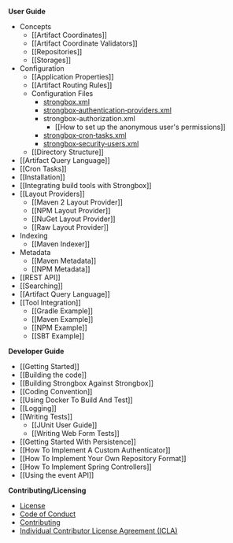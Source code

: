**User Guide**
* Concepts
  * [[Artifact Coordinates]]
  * [[Artifact Coordinate Validators]]
  * [[Repositories]]
  * [[Storages]]
* Configuration
  * [[Application Properties]]
  * [[Artifact Routing Rules]]
  * Configuration Files
    * [strongbox.xml](https://github.com/strongbox/strongbox/wiki/The-strongbox.xml-File)
    * [strongbox‐authentication‐providers.xml](https://github.com/strongbox/strongbox/wiki/The-strongbox%E2%80%90authentication%E2%80%90providers.xml-File)
    * strongbox-authorization.xml
        * [[How to set up the anonymous user's permissions]]
    * [strongbox‐cron‐tasks.xml](https://github.com/strongbox/strongbox/wiki/The-strongbox%E2%80%90cron%E2%80%90tasks.xml-File)
    * [strongbox‐security‐users.xml](https://github.com/strongbox/strongbox/wiki/The-strongbox%E2%80%90security%E2%80%90users.xml-File)
  * [[Directory Structure]]
* [[Artifact Query Language]]
* [[Cron Tasks]]
* [[Installation]]
* [[Integrating build tools with Strongbox]]
* [[Layout Providers]]
  * [[Maven 2 Layout Provider]]
  * [[NPM Layout Provider]]
  * [[NuGet Layout Provider]]
  * [[Raw Layout Provider]]
* Indexing
  * [[Maven Indexer]]
* Metadata
  * [[Maven Metadata]]
  * [[NPM Metadata]]
* [[REST API]]
* [[Searching]]
* [[Artifact Query Language]]
* [[Tool Integration]]
  * [[Gradle Example]]
  * [[Maven Example]]
  * [[NPM Example]]
  * [[SBT Example]]

**Developer Guide**
* [[Getting Started]]
* [[Building the code]]
* [[Building Strongbox Against Strongbox]]
* [[Coding Convention]]
* [[Using Docker To Build And Test]]
* [[Logging]]
* [[Writing Tests]]
  * [[JUnit User Guide]]
  * [[Writing Web Form Tests]]
* [[Getting Started With Persistence]]
* [[How To Implement A Custom Authenticator]]
* [[How To Implement Your Own Repository Format]]
* [[How To Implement Spring Controllers]]
* [[Using the event API]]

**Contributing/Licensing**
* [License](https://github.com/strongbox/strongbox/blob/master/LICENSE)
* [Code of Conduct](https://github.com/strongbox/strongbox/blob/master/CODE-OF-CONDUCT.md)
* [Contributing](https://github.com/strongbox/strongbox/blob/master/CONTRIBUTING.md)
* [Individual Contributor License Agreement (ICLA)](https://github.com/strongbox/strongbox/blob/master/ICLA.md)

